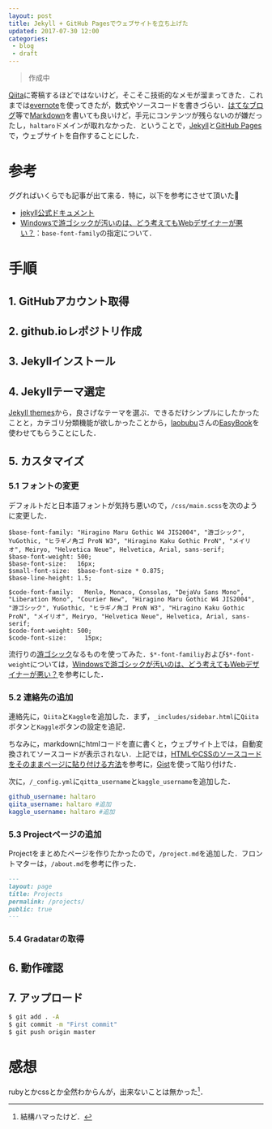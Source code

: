 ```yaml
---
layout: post
title: Jekyll + GitHub Pagesでウェブサイトを立ち上げた
updated: 2017-07-30 12:00 
categories:
 - blog
 - draft
---
```


> 作成中

[Qiita](http://qiita.com/)に寄稿するほどではないけど，そこそこ技術的なメモが溜まってきた．これまでは[evernote](https://evernote.com/intl/jp/)を使ってきたが，数式やソースコードを書きづらい．[はてなブログ](http://hatenablog.com/)等で[Markdown](https://ja.wikipedia.org/wiki/Markdown)を書いても良いけど，手元にコンテンツが残らないのが嫌だったし，`haltaro`ドメインが取れなかった．ということで，[Jekyll](https://jekyllrb-ja.github.io/)と[GitHub Pages](https://pages.github.com/)で，ウェブサイトを自作することにした．

# 参考

ググればいくらでも記事が出て来る．特に，以下を参考にさせて頂いた:bow:

* [jekyll公式ドキュメント](https://jekyllrb-ja.github.io/docs/home/)
* [Windowsで游ゴシックが汚いのは、どう考えてもWebデザイナーが悪い？](https://www.cherrypieweb.com/weblog/technical/20160629025615.php)：`base-font-family`の指定について．

# 手順

## 1. GitHubアカウント取得

## 2. github.ioレポジトリ作成

## 3. Jekyllインストール

## 4. Jekyllテーマ選定

[Jekyll themes](http://jekyllthemes.org/)から，良さげなテーマを選ぶ．できるだけシンプルにしたかったことと，カテゴリ分類機能が欲しかったことから，[laobubu](https://github.com/laobubu)さんの[EasyBook](http://jekyllthemes.org/themes/easybook/)を使わせてもらうことにした．

## 5. カスタマイズ

### 5.1 フォントの変更

デフォルトだと日本語フォントが気持ち悪いので，`/css/main.scss`を次のように変更した．

```
$base-font-family: "Hiragino Maru Gothic W4 JIS2004", "游ゴシック", YuGothic, "ヒラギノ角ゴ ProN W3", "Hiragino Kaku Gothic ProN", "メイリオ", Meiryo, "Helvetica Neue", Helvetica, Arial, sans-serif;
$base-font-weight: 500;
$base-font-size:   16px;
$small-font-size:  $base-font-size * 0.875;
$base-line-height: 1.5;

$code-font-family:   Menlo, Monaco, Consolas, "DejaVu Sans Mono", "Liberation Mono", "Courier New", "Hiragino Maru Gothic W4 JIS2004", "游ゴシック", YuGothic, "ヒラギノ角ゴ ProN W3", "Hiragino Kaku Gothic ProN", "メイリオ", Meiryo, "Helvetica Neue", Helvetica, Arial, sans-serif;
$code-font-weight: 500; 
$code-font-size:     15px;
```

流行りの[游ゴシック](http://www.jiyu-kobo.co.jp/library/ygf/)なるものを使ってみた．`$*-font-familiy`および`$*-font-weight`については，[Windowsで游ゴシックが汚いのは、どう考えてもWebデザイナーが悪い？](https://www.cherrypieweb.com/weblog/technical/20160629025615.php)を参考にした．

### 5.2 連絡先の追加

連絡先に，`Qiita`と`Kaggle`を追加した．まず，`_includes/sidebar.html`に`Qiita`ボタンと`Kaggle`ボタンの設定を追記．

<script src="https://gist.github.com/haltaro/acaa8d617ea4fb598f6781ed1a8b916b.js"></script>

ちなみに，markdownにhtmlコードを直に書くと，ウェブサイト上では，自動変換されてソースコードが表示されない．上記では，[HTMLやCSSのソースコードをそのままページに貼り付ける方法](http://fukafuka295.jp/hp/hp_no9.html)を参考に，[Gist](https://gist.github.com/)を使って貼り付けた．

次に，`/_config.yml`に`qitta_username`と`kaggle_username`を追加した．

```yml
github_username: haltaro
qiita_username: haltaro #追加
kaggle_username: haltaro #追加
```

### 5.3 Projectページの追加

Projectをまとめたページを作りたかったので，`/project.md`を追加した．フロントマターは，`/about.md`を参考に作った．

```markdown
---
layout: page
title: Projects
permalink: /projects/
public: true
---

```

### 5.4 Gradatarの取得

## 6. 動作確認

## 7. アップロード

```bash
$ git add . -A
$ git commit -m "First commit"
$ git push origin master
```

# 感想

rubyとかcssとか全然わからんが，出来ないことは無かった[^1]．

[^1]: 結構ハマったけど．
